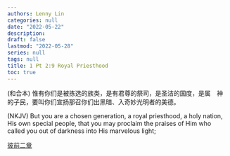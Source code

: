 ```yaml
---
authors: Lenny Lin
categories: null
date: "2022-05-22"
description: 
draft: false
lastmod: "2022-05-28"
series: null
tags: null
title: 1 Pt 2:9 Royal Priesthood
toc: true
---
```

(和合本) 惟有你们是被拣选的族类，是有君尊的祭司，是圣洁的国度，是属　神的子民，要叫你们宣扬那召你们出黑暗、入奇妙光明者的美德。

(NKJV) But you are a chosen generation, a royal priesthood, a holy nation, His own special people, that you may proclaim the praises of Him who called you out of darkness into His marvelous light;
<!--more-->

[彼前二章](https://lennyfaith.netlify.app/docs/devotional-commentary-bible/121_1_peter/1pt_02/)